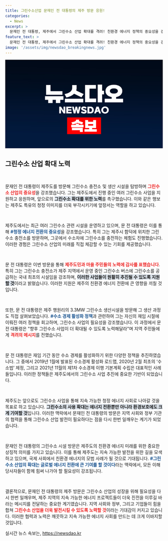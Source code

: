 ```yaml
---
title: 그린수소산업 문재인 전 대통령의 제주 방문 응원!
categories:
  - News
excerpt: >
  문재인 전 대통령, 제주에서 그린수소 산업 확대를 격려! 친환경 에너지 정책의 중요성을 강조하며, 제주도의 그린수소 충전소와 생산시설을 방문한 그가 바라본 미래는? 클릭하고 자세히 알아보세요!
feature_text: >
  문재인 전 대통령, 제주에서 그린수소 산업 확대를 격려! 친환경 에너지 정책의 중요성을 강조하며, 제주도의 그린수소 충전소와 생산시설을 방문한 그가 바라본 미래는? 클릭하고 자세히 알아보세요!
image: '/assets/img/newsdao_breakingnews.jpg'
---
```


<p><img src="/assets/img/newsdao_breakingnews.jpg" alt="koreaapp 속보" /></p>

<h2 data-ke-size="size26">그린수소 산업 확대 노력</h2>

<p data-ke-size="size16">&nbsp;</p>

<p>문재인 전 대통령이 제주도를 방문해 그린수소 충전소 및 생산 시설을 탐방하며 <b><span style="color: #ee2323;">그린수소 산업의 중요성</span></b>을 강조했습니다. 그는 제주도에서 진행 중인 여러 그린수소 사업을 지원하고 응원하며, 앞으로의 <b><span style="background-color: #21538527;">그린수소 확대를 위한 노력</span></b>를 촉구했습니다. 이와 같은 행보는 제주도 특유의 청정 이미지를 더욱 부각시키기에 앞장서는 역할을 하고 있습니다.</p>

<p data-ke-size="size16">&nbsp;</p>

<p>제주도에서는 최근 여러 그린수소 관련 시설을 운영하고 있으며, 문 전 대통령은 이를 통해 <b><span style="color: #1a5490;">#청정 에너지 전환의 중요성</span></b>을 강조했습니다. 특히 그는 제주시 함덕에 위치한 그린수소 충전소를 방문하며, 그곳에서 수소차에 그린수소를 충전하는 체험도 진행했습니다. 이러한 경험은 그린수소 산업의 미래를 직접 체감할 수 있는 기회를 제공했습니다.</p>

<p data-ke-size="size16">&nbsp;</p>

<p>문 전 대통령은 이번 방문을 통해 <b><span style="color: #ee2323;">제주도민과 마을 주민들의 노력에 감사를 표했습니다</span></b>. 특히 그는 그린수소 충전소가 제주 지역에서 운영 중인 그린수소 버스에 그린수소를 공급하는 국내 최초의 시설임을 강조하며, <b><span style="background-color: #21538527;">이러한 사업들이 원활히 추진될 수 있도록 지원할 것</span></b>이라고 밝혔습니다. 이러한 지원은 제주의 친환경 에너지 전환에 큰 영향을 끼칠 것입니다.</p>

<p data-ke-size="size16">&nbsp;</p>

<p>또한, 문 전 대통령은 제주 행원리의 3.3MW 그린수소 생산시설을 방문해 그 생산 과정도 직접 살펴보았습니다. <b><span style="color: #1a5490;">#수소 경제 활성화 정책</span></b>과 관련하여 그는 자신의 재임 시절에 이뤄진 여러 정책을 회고하며, 그린수소 사업의 필요성을 강조했습니다. 이 과정에서 문 전 대통령은 "향후 그린수소 사업이 더 확대될 수 있도록 노력해달라"며 지역 주민들에게 <b><span style="color: #ee2323;">격려의 메시지</span></b>를 전했습니다.</p>

<p data-ke-size="size16">&nbsp;</p>

<p>문 전 대통령은 재임 기간 동안 수소 경제를 활성화하기 위한 다양한 정책을 추진하였습니다. 그 중에서 2019년 1월에 발표된 수소경제 활성화 로드맵, 2020년 2월 최초의 ‘수소법’ 제정, 그리고 2021년 11월의 제1차 수소경제 이행 기본계획 수립은 대표적인 사례들입니다. 이러한 정책들은 제주도에서의 그린수소 사업 추진에 중요한 기반이 되었습니다.</p>

<p data-ke-size="size16">&nbsp;</p>

<p>제주도는 앞으로도 그린수소 사업을 통해 지속 가능한 청정 에너지 사회로 나아갈 것을 목표로 하고 있습니다. <b><span style="background-color: #21538527;">그린수소의 사용 확대는 에너지 전환뿐만 아니라 환경보호에도 크게 기여할 것</span></b>입니다. 이러한 맥락에서 문재인 전 대통령의 방문은 지역 사회와 정부 기관의 협력을 통해 그린수소 산업 발전이 필요하다는 점을 다시 한번 일깨우는 계기가 되었습니다.</p>

<p data-ke-size="size16">&nbsp;</p>

<p>문재인 전 대통령의 그린수소 시설 방문은 제주도의 친환경 에너지 미래를 위한 중요한 상징적 의미를 가지고 있습니다. 이를 통해 제주도는 지속 가능한 발전을 위한 길을 모색하고 있으며, 국제 사회에서 친환경 에너지의 모범 사례가 될 것으로 기대됩니다. <b><span style="color: #1a5490;">#그린수소 산업의 확대는 글로벌 에너지 전환에 큰 기여를 할 것이다</span></b>라는 맥락에서, 모든 이해당사자들이 함께 힘써 나가야 할 필요성이 강조됩니다.</p>

<p data-ke-size="size16">&nbsp;</p>

<p>결론적으로, 문재인 전 대통령의 제주 방문은 그린수소 산업의 성장을 위해 필요성을 다시 한번 일깨우며, 제주 지역의 지속 가능한 에너지 프로젝트들이 더욱 진전을 이루길 바라는 메시지를 전달하는 중요한 계기였습니다. 지역 사회와 정부, 그리고 기업들이 힘을 합쳐 <b><span style="color: #ee2323;">그린수소 산업을 더욱 발전시킬 수 있도록 노력할 것</span></b>이라는 기대감이 커지고 있습니다. 이러한 협력과 노력은 깨끗하고 지속 가능한 에너지 사회를 만드는 데 크게 이바지할 것입니다.</p>
실시간 뉴스 속보는, <a href="https://newsdao.kr" rel="dofollow">https://newsdao.kr</a>


